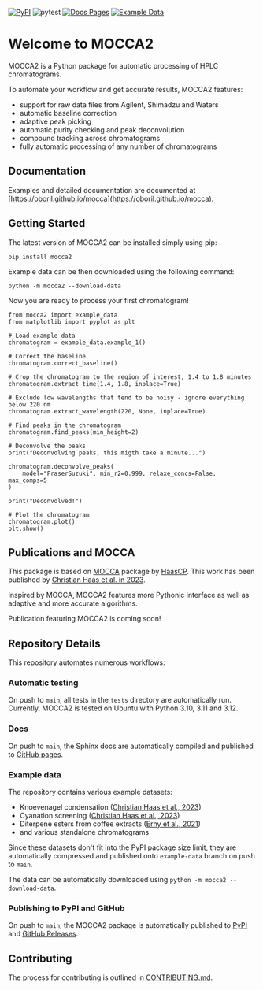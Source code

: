 [![PyPI](https://img.shields.io/pypi/v/mocca2.svg)](https://pypi.org/project/mocca2/)
![pytest](https://github.com/oboril/mocca/actions/workflows/ci.yaml/badge.svg)
[![Docs Pages](https://github.com/oboril/mocca/actions/workflows/deploy_pages.yaml/badge.svg)](https://oboril.github.io/mocca/)
[![Example Data](https://github.com/oboril/mocca/actions/workflows/package_data.yaml/badge.svg)](https://github.com/oboril/mocca/tree/example-data)

# Welcome to MOCCA2

MOCCA2 is a Python package for automatic processing of HPLC chromatograms.

To automate your workflow and get accurate results, MOCCA2 features:
 - support for raw data files from Agilent, Shimadzu and Waters
 - automatic baseline correction
 - adaptive peak picking
 - automatic purity checking and peak deconvolution
 - compound tracking across chromatograms
 - fully automatic processing of any number of chromatograms


## Documentation

Examples and detailed documentation are documented at [https://oboril.github.io/mocca](https://oboril.github.io/mocca).

## Getting Started

The latest version of MOCCA2 can be installed simply using pip:

```
pip install mocca2
```

Example data can be then downloaded using the following command:

```
python -m mocca2 --download-data
```

Now you are ready to process your first chromatogram!

```
from mocca2 import example_data
from matplotlib import pyplot as plt

# Load example data
chromatogram = example_data.example_1()

# Correct the baseline
chromatogram.correct_baseline()

# Crop the chromatogram to the region of interest, 1.4 to 1.8 minutes
chromatogram.extract_time(1.4, 1.8, inplace=True)

# Exclude low wavelengths that tend to be noisy - ignore everything below 220 nm
chromatogram.extract_wavelength(220, None, inplace=True)

# Find peaks in the chromatogram
chromatogram.find_peaks(min_height=2)

# Deconvolve the peaks
print("Deconvolving peaks, this migth take a minute...")

chromatogram.deconvolve_peaks(
    model="FraserSuzuki", min_r2=0.999, relaxe_concs=False, max_comps=5
)

print("Deconvolved!")

# Plot the chromatogram
chromatogram.plot()
plt.show()
```

## Publications and MOCCA

This package is based on [MOCCA](https://github.com/HaasCP/mocca) package by [HaasCP](https://github.com/HaasCP). This work has been published by [Christian Haas et al. in 2023](https://doi.org/10.1021/acscentsci.2c01042).

Inspired by MOCCA, MOCCA2 features more Pythonic interface as well as adaptive and more accurate algorithms.

Publication featuring MOCCA2 is coming soon!

## Repository Details

This repository automates numerous workflows:

### Automatic testing
On push to `main`, all tests in the `tests` directory are automatically run. Currently, MOCCA2 is tested on Ubuntu with Python 3.10, 3.11 and 3.12.

### Docs
On push to `main`, the Sphinx docs are automatically compiled and published to [GitHub pages](https://oboril.github.io/mocca).

### Example data
The repository contains various example datasets:
 - Knoevenagel condensation ([Christian Haas et al., 2023](https://doi.org/10.1021/acscentsci.2c01042))
 - Cyanation screening ([Christian Haas et al., 2023](https://doi.org/10.1021/acscentsci.2c01042))
 - Diterpene esters from coffee extracts ([Erny et al., 2021](https://doi.org/10.5281/zenodo.5412345))
 - and various standalone chromatograms

Since these datasets don't fit into the PyPI package size limit, they are automatically compressed and published onto `example-data` branch on push to `main`. 

The data can be automatically downloaded using ``python -m mocca2 --download-data``.

### Publishing to PyPI and GitHub
On push to `main`, the MOCCA2 package is automatically published to [PyPI](https://pypi.org/project/mocca2/) and [GitHub Releases](https://github.com/oboril/mocca/releases).

## Contributing

The process for contributing is outlined in [CONTRIBUTING.md](https://github.com/oboril/mocca/blob/main/CONTRIBUTING.md).
